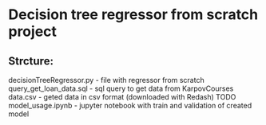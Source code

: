# Decision tree regressor from scratch project

## Strcture: 
  decisionTreeRegressor.py - file with regressor from scratch
  query_get_loan_data.sql - sql query to get data from KarpovCourses
  data.csv - geted data in csv format (downloaded with Redash) TODO
  model_usage.ipynb - jupyter notebook with train and validation of created model
  
